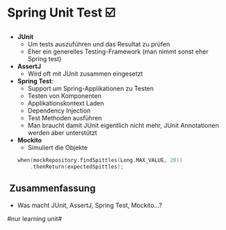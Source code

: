 
# Spring Unit Test ☑️

- **JUnit**
	- Um tests auszuführen und das Resultat zu prüfen
	- Eher ein generelles Testing-Framework (man nimmt sonst eher Spring test)
- **AssertJ**
	- Wird oft mit JUnit zusammen eingesetzt
- **Spring Test**: 
	- Support um Spring-Applikationen zu Testen
	- Testen von Komponenten
	- Applikationskontext Laden
	- Dependency Injection
	- Test Methoden ausführen
	- Man braucht damit JUnit eigentlich nicht mehr, JUnit Annotationen werden aber unterstützt
- **Mockito**
	- Simuliert die Objekte
	```swift
	when(mockRepository.findSpittles(Long.MAX_VALUE, 20))
		.thenReturn(expectedSpittles);
	```
##  Zusammenfassung
- Was macht JUnit, AssertJ, Spring Test, Mockito…?

#nur learning unit#
